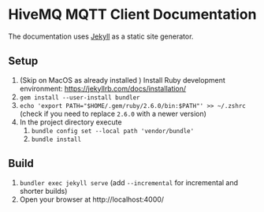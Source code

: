 # HiveMQ MQTT Client Documentation

The documentation uses [Jekyll](https://jekyllrb.com/) as a static site generator.

## Setup

1. (Skip on MacOS as already installed ) Install Ruby development environment: https://jekyllrb.com/docs/installation/
2. `gem install --user-install bundler`
3. `echo 'export PATH="$HOME/.gem/ruby/2.6.0/bin:$PATH"' >> ~/.zshrc` (check if you need to replace `2.6.0` with a newer version)
4. In the project directory execute
    1. `bundle config set --local path 'vendor/bundle'`
    2. `bundle install`

## Build

1. `bundler exec jekyll serve` (add `--incremental` for incremental and shorter builds)
1. Open your browser at http://localhost:4000/
